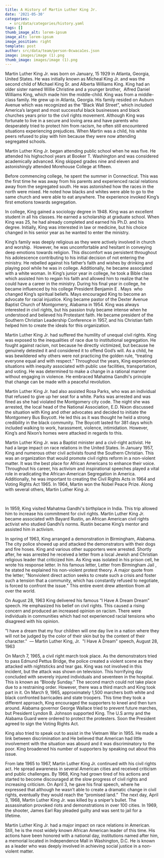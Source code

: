```yaml
---
title: A History of Martin Luther King Jr.
date: '2021-05-30'
categories:
  - src/data/categories/history.yaml
tags: []
thumb_image_alt: lorem-ipsum
image_alt: lorem-ipsum
image_position: right
template: post
author: src/data/team/person-0cwaca1es.json
image: images/image (1).png
thumb_image: images/image (1).png
---
```

Martin Luther King Jr. was born on January, 15 1929 in Atlanta, Georgia, United States. He was initially known as Micheal King Jr. and was the second child of Michael King Sr. and Alberta Williams King. King had an older sister named Willie Christine and a younger brother,  Alfred Daniel Williams King, which made him the middle-child. King was from a middle-class family. He grew up in Atlanta, Georgia. His family resided on Auburn Avenue which was recognized as the “Black Wall Street”, which included America’s largest and most successful black businesses and black churches years prior to the civil rights movement. Although King was fortunate to live in a secure and loving area and have parents who desperately tried to protect him from racism, he often still encountered situations experiencing prejudices. When Martin was a child, his white peers refused to play with him because they were now attending segregated schools. 

Martin Luther King Jr. began attending public school when he was five. He attended his highschool years at Booker T. Washington and was considered academically advanced. King skipped grades nine and eleven and astonishingly attended Morehouse College at fifteen. 

Before commencing college, he spent the summer in Connecticut. This was the first time he was away from his parents and experienced racial relations away from the segregated south. He was astonished how the races in the north were mixed. He noted how blacks and whites were able to go to the same church and were able to eat anywhere. The experience invoked King’s first emotions towards segregation. 

In college, King gained a sociology degree in 1948. King was an excellent student in all his classes. He earned a scholarship at graduate school. When King was 25, he had already completed and earned his Ph.D. and his degree. Initially, King was interested in law or medicine, but his choice changed in his senior year as he wanted to enter the ministry.  

King’s family was deeply religious as they were actively involved in church and worship.  However, he was uncomfortable and hesitant in conveying deep emotions towards religion. This discomfort was persistent throughout his adolescence contributing to his initial decision of not entering the ministry. He rebelled against his father’s faith and wishes by drinking and playing pool while he was in college. Additionally, he became associated with a white woman. In King’s junior year in college, he took a Bible class which assisted him to regain his faith and allowed him to realize that he could have a career in the ministry. During his final year in college, he became influenced by his college President Benjamin E . Mays  who changed King’s spiritual beliefs. Mays encouraged King to become an advocate for racial injustice. King became pastor of the Dexter Avenue Baptist Church of Montgomery, Alabama in 1954. King was always interested in civil rights, but his passion truly became intense when he understood and believed his Protestant faith. He became president of the Southern Christian Leadership Conference in 1957, and his Christian faith helped him to create the ideals for this organization. 

Martin Luther King Jr. had suffered the humility of unequal civil rights. King was exposed to the inequalities of race due to institutional segregation. He fought against racism, not because he directly victimized, but because he genuinely detested it and considered it to offend God’s will. As a child, he was bewildered why others were not practicing the golden rule, “treating everyone equal and with respect.” Throughout the years, King experienced situations with inequity associated with public use facilities, transportation, and voting. He was determined to make a change in a rational manner without engaging in violence. He embraced Mahatma Gandhi's principle that change can be made with a peaceful revolution.      

Martin Luther King Jr. had also assisted Rosa Parks, who was an individual that refused to give up her seat for a white. Parks was arrested and was fined as she had violated the Montgomery city code. The night she was arrested, the local head of the National Association, E.D. Nixon discussed the situation with King and other advocates and decided to initiate the Montgomery Bus Boycott. He led this as it was thought he held a strong credibility in the black community. The Boycott lasted for 381 days which included walking to work, harassment, violence, intimidation. However, King’s and Nixon’s homes were attacked in regards to this.   

Martin Luther King Jr. was a Baptist minister and a civil-right activist. He had a large impact on race relations in the United States. In January 1957, King and numerous other civil activists found the Southern Christian. This was an organization that would promote civil rights reform in a non-violent matter. It was the best place for African Americans to enhance their voice. Throughout his career, his activism and inspirational speeches played a vital role in eradicating the African-American Segregation in America. Additionally, he was important to creating the Civil Rights Acts in 1964 and Voting Rights Act 1965. In 1964, Martin won the Nobel Peace Prize. Along with several others, Martin Luther King Jr.  

   

In 1959, King visited Mahatma Gandhi's birthplace in India. This trip allowed him to increase his commitment for civil rights. Martin Luther King Jr. became associated with Bayard Rustin, an African American civil rights activist who studied Gandhi’s norms. Rustin became King’s mentor and assisted him in activism. 

In spring of 1963, King arranged a demonstration in Birmingham, Alabama. The city police showed up and attacked the demonstrators with their dogs and fire hoses. King and various other supporters were arrested. Shortly after, he was arrested he received a letter from a local Jewish and Christian religious leader that criticized him. As King was isolated in his prison cell, he wrote his response letter. In his famous letter, Letter from Birmingham Jail , he stated he explained his non-violent protest theory. A major quote from the letter; "Nonviolent direct action seeks to create such a crisis and foster such a tension that a community, which has constantly refused to negotiate, is forced to confront the issue." This entire event drew attention from all over the world. 

On August 28, 1963 King delivered his famous “I Have A Dream Dream” speech. He emphasized his belief on civil rights. This caused a rising concern and produced an increased opinion on racism. There were individuals in communities which had not experienced racial tensions who disagreed with his opinion.  

"I have a dream that my four children will one day live in a nation where they will not be judged by the color of their skin but by the content of their character."  — Martin Luther King, Jr.  "I Have A Dream" speech, August 28, 1963

On March 7, 1965, a civil right march took place. As the demonstrators tried to pass Edmund Pettus Bridge, the police created a violent scene as they attacked with nightsticks and tear gas. King was not involved in this incident, but the attack was shown on television. This horrifying day concluded with severely injured individuals and seventeen in the hospital. This is known as “Bloody Sunday.” The second march could not take place due to a restraining order. However, there was a third march and King took part in it. On March 9, 1965, approximately 1,500 marchers both white and black confronted barricades and state troopers. This time they took a different approach, King encouraged the supporters to kneel and then turn around. Alabama governor George Wallace tried to prevent future marches, but President Lyndon B. Johnson supported King. The U.S army and the Alabama Guard were ordered to protect the protesters. Soon the President agreed to sign the Voting Rights Act. 

King also tried to speak out to assist in the Vietnam War in 1955. He made a link between discrimination and He believed that American had little involvement with the situation was absurd and it was discriminatory to the poor. King broadened his number of supporters by speaking out about this issue. 

From late 1965 to 1967, Martin Luther King Jr. continued with his civil rights act. He spread awareness in several American cities and received criticism and public challenges. By 1968, King had grown tired of his actions and started to become discouraged at the slow progress of civil rights and increasing criticism. On April 3, he gave his final speech, where he expressed that although he wasn’t able to create a dramatic change in civil rights, eventually they would reach the “promised land.”  The next day, April 3, 1968, Martin Luther King Jr. was killed by a sniper’s bullet. The assassination provoked riots and demonstrations in over 100 cities. In 1969, the shooter, James Earl Ray pleaded guilty and was sent to jail for a lifetime. 

Martin Luther King Jr. had a major impact on race relations in American. Still, he is the most widely known African American leader of this time. His actions have been honored with a national day, institutions named after him, a memorial located in Independence Mall in Washington, D.C. He is known as a leader who was deeply involved in achieving social justice in a non-violent matter. 

